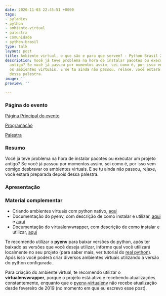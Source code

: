 ```yaml
---
date: 2020-11-03 22:45:51 +0000
tags:
- pyladies
- python
- ambiente-virtual
- palestra
- comunidade
- python-brasil
type: talk
layout: post
title: Ambiente virtual, o que são e para que servem? - Python Brasil 2020
description: Você já teve problema na hora de instalar pacotes ou executar um projeto
  antigo? Se você já passou por momentos assim, sei como é, por isso vem comigo desbravar
  os ambientes virtuais. E se tu ainda não passou, relaxe, você estará preparada depois
  dessa palestra.
image: ''
preview: ''

---
```

### Página do evento

[Página Principal do evento](https://2020.pythonbrasil.org.br/)

[Programação](https://2020.pythonbrasil.org.br/grade/)

[Palestra]()

### Resumo

Você já teve problema na hora de instalar pacotes ou executar um projeto antigo? Se você já passou por momentos assim, sei como é, por isso vem comigo desbravar os ambientes virtuais. E se tu ainda não passou, relaxe, você estará preparada depois dessa palestra.


### Apresentação

<div class="canva-embed" data-height-ratio="0.8383" data-design-id="DAEMNb5xVes/L-OXk9qeIrWHjNqhVwxIxg"></div>
<script async src="https://sdk.canva.com/v1/embed.js"></script>

### Material complementar

* Criando ambientes virtuais com python nativo, [aqui](https://docs.python.org/pt-br/3/tutorial/venv.html)
* Documentação do pyenv, com descrição de como instalar e utilizar, [aqui](https://github.com/pyenv/pyenv) e [aqui](https://realpython.com/intro-to-pyenv/)
* Documentação do virtualenvwrapper, com descrição de como instalar e utilizar, [aqui](https://virtualenvwrapper.readthedocs.io/en/latest/)

Te recomendo utilizar o **pyenv** para baixar versões do python, após ter baixado as versões que você deseja utilizar, informe qual você utilizará localmente no seu projeto (para saber mais, ver tutorial do [real python](https://realpython.com/intro-to-pyenv/)). Após isso você poderá criar diversos ambientes virtuais utilizando a versão do python configurada. 

Para criação do ambiente virtual, te recomendo utilizar o **virtualenvwrapper**, porque o projeto está ativo e recebendo atualizações constantemente, enquanto que o [pyenv-virtualenv](https://github.com/pyenv/pyenv-virtualenv) não recebe atualização desde fevereiro de 2019 (no momento em que eu escrevo esse post).